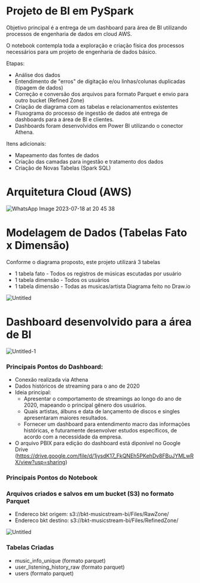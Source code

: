 # Projeto de BI em PySpark 

Objetivo principal é a entrega de um dashboard para área de BI utilizando processos de engenharia de dados em cloud AWS.

O notebook contempla toda a exploração e criação física dos processos necessários para um projeto de engenharia de dados básico.

Etapas:
- Análise dos dados
- Entendimento de "erros" de digitação e/ou linhas/colunas duplicadas (tipagem de dados)
- Correção e conversão dos arquivos para formato Parquet e envio para outro bucket (Refined Zone)
- Criação de diagrama com as tabelas e relacionamentos existentes
- Fluxograma do processo de ingestão de dados até entrega de dashboards para a área de BI e clientes.
- Dashboards foram desenvolvidos em Power BI utilizando o conector Athena.

Itens adicionais:
- Mapeamento das fontes de dados
- Criação das camadas para ingestão e tratamento dos dados
- Criação de Novas Tabelas (Spark SQL)

# Arquitetura Cloud (AWS)
![WhatsApp Image 2023-07-18 at 20 45 38](https://github.com/Igorps023/Music_Stream/assets/98396618/09293bd1-b35b-40e4-9857-46176fa57f68)


# Modelagem de Dados (Tabelas Fato x Dimensão)
Conforme o diagrama proposto, este projeto utilizará 3 tabelas
*   1 tabela fato - Todos os registros de músicas escutadas por usuário
*   1 tabela dimensão - Todos os usuários
*   1 tabela dimensão - Todas as musicas/artista
Diagrama feito no Draw.io

![Untitled](https://github.com/Igorps023/Music_Stream/assets/98396618/6d13aed3-918f-430c-9c42-b1500faf1eaf)

# Dashboard desenvolvido para a área de BI
![Untitled-1](https://github.com/Igorps023/Music_Stream/assets/98396618/b733be8d-237a-4718-ba6e-69e24dcceafe)
### Principais Pontos do Dashboard:
- Conexão realizada via Athena
- Dados históricos de streaming para o ano de 2020
- Ideia principal:
    - Apresentar o comportamento de streamings ao longo do ano de 2020, mapeando o principal gênero dos usuários.
    - Quais artistas, álbuns e data de lançamento de discos e singles apresentaram maiores resultados.
    - Fornecer um dashboard para entendimento macro das informações históricas, e futuramente desenvolver estudos específicos, de acordo com a necessidade da empresa.    
- O arquivo PBIX para edição do dashboard está diponível no Google Drive (https://drive.google.com/file/d/1jysdK17_FkQNEh5PKehDv8FBuJYMLwRX/view?usp=sharing)


### Principais Pontos do Notebook
### Arquivos criados e salvos em um bucket (S3) no formato Parquet 
- Endereco bkt origem: s3://bkt-musicstream-bi/Files/RawZone/
- Endereco bkt destino: s3://bkt-musicstream-bi/Files/RefinedZone/

![Untitled](https://github.com/Igorps023/Music_Stream/assets/98396618/b4dab70b-f9ae-4a0e-a336-36f49da7db1e)


### Tabelas Criadas
- music_info_unique (formato parquet)
- user_listening_history_raw (formato parquet)
- users (formato parquet)
